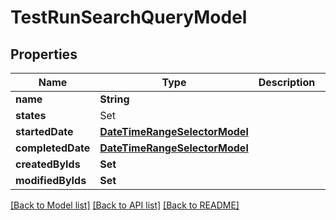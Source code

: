 # TestRunSearchQueryModel

## Properties
Name | Type | Description | Notes
------------ | ------------- | ------------- | -------------
**name** | **String** |  | [optional] 
**states** | Set<TestRunState> |  | [optional] 
**startedDate** | [**DateTimeRangeSelectorModel**](DateTimeRangeSelectorModel.md) |  | [optional] 
**completedDate** | [**DateTimeRangeSelectorModel**](DateTimeRangeSelectorModel.md) |  | [optional] 
**createdByIds** | **Set<UUID>** |  | [optional] 
**modifiedByIds** | **Set<UUID>** |  | [optional] 

[[Back to Model list]](../README.md#documentation-for-models) [[Back to API list]](../README.md#documentation-for-api-endpoints) [[Back to README]](../README.md)


